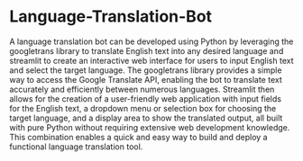 # Language-Translation-Bot
A language translation bot can be developed using Python by leveraging the googletrans library to translate English text into any desired language and streamlit to create an interactive web interface for users to input English text and select the target language. The googletrans library provides a simple way to access the Google Translate API, enabling the bot to translate text accurately and efficiently between numerous languages. Streamlit then allows for the creation of a user-friendly web application with input fields for the English text, a dropdown menu or selection box for choosing the target language, and a display area to show the translated output, all built with pure Python without requiring extensive web development knowledge. This combination enables a quick and easy way to build and deploy a functional language translation tool.
